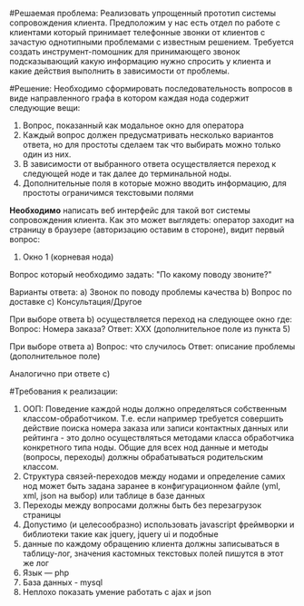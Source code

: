 #Решаемая проблема:
Реализовать упрощенный прототип системы сопровождения клиента. Предположим у нас есть отдел по работе с клиентами который принимает телефонные звонки от клиентов с зачастую однотипными проблемами с известным решением. Требуется создать инструмент-помошник для принимающего звонок подсказывающий какую информацию нужно спросить у клиента и какие действия выполнить в зависимости от проблемы.

#Решение:
Необходимо сформировать последовательность вопросов в виде направленного графа в котором каждая нода содержит следующие вещи: 
1. Вопрос, показанный как модальное окно для оператора
2. Каждый вопрос должен предусматривать несколько вариантов ответа, но для простоты сделаем так что выбирать можно только один из них. 
4. В зависимости от выбранного ответа осуществляется переход к следующей ноде и так далее до терминальной ноды. 
5. Дополнительные поля в которые можно вводить информацию, для простоты ограничимся текстовыми полями

__Необходимо__ написать веб интерфейс для такой вот системы сопровождения клиента. 
Как это может выглядеть: оператор заходит на страницу в браузере (авторизацию оставим в стороне), видит первый вопрос:
1) Окно 1 (корневая нода)

Вопрос который необходимо задать:
"По какому поводу звоните?"

Варианты ответа:
а) Звонок по поводу проблемы качества
b) Вопрос по доставке
c) Консультация/Другое

При выборе ответа b) осуществляется переход на следующее окно где:
Вопрос: Номера заказа?
Ответ: ХХХ (дополнительное поле из пункта 5)

При выборе ответа а)
Вопрос: что случилось
Ответ: описание  проблемы (дополнительное поле)

Аналогично при ответе с)

#Требования к реализации:
1. ООП: Поведение каждой ноды должно определяться собственным классом-обработчиком. Т.е. если например требуется совершить действие поиска номера заказа или записи контактных данных или рейтинга - это долно осуществляться методами
класса обработчика конкретного типа ноды.
Общие для всех нод данные и методы (вопросы, переходы) должны
обрабатываться родительским классом.
2. Структура связей-переходов между нодами и определение самих нод
может быть задана заранее в конфигурационном файле (yml, xml, json на выбор) или таблице в базе данных
3. Переходы между вопросами должны быть без перезагрузок страницы
4. Допустимо (и целесообразно) использовать javascript фреймворки и библиотеки такие как jquery, jquery ui и подобные
5. данные по каждому обращению клиента должны записываться в таблицу-лог, значения кастомных текстовых полей пишутся в этот же лог
6. Язык — php
7. База данных - mysql
8. Неплохо показать умение работать с ajax и json
